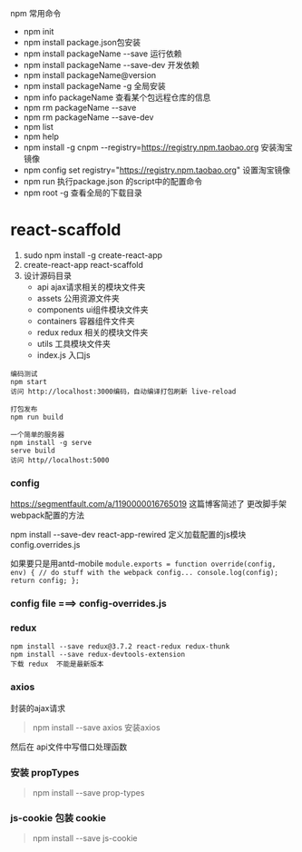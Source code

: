 npm 常用命令
- npm init 
- npm install   package.json包安装
- npm install   packageName --save 运行依赖
- npm install   packageName --save-dev 开发依赖
- npm install   packageName@version
- npm install   packageName -g 全局安装
- npm info packageName   查看某个包远程仓库的信息
- npm rm packageName --save
- npm rm packageName --save-dev
- npm list
- npm help 
- npm install -g cnpm  --registry=https://registry.npm.taobao.org  安装淘宝镜像
- npm config set registry="https://registry.npm.taobao.org" 设置淘宝镜像
- npm run 执行package.json 的script中的配置命令
- npm root -g 查看全局的下载目录

# react-scaffold 

1. sudo npm install -g create-react-app
2. create-react-app react-scaffold
3. 设计源码目录
    - api ajax请求相关的模块文件夹
    - assets 公用资源文件夹
    - components  ui组件模块文件夹
    - containers 容器组件文件夹
    - redux  redux 相关的模块文件夹
    - utils  工具模块文件夹
    - index.js  入口js

```
编码测试
npm start
访问 http://localhost:3000编码，自动编译打包刷新 live-reload

打包发布
npm run build

一个简单的服务器
npm install -g serve  
serve build
访问 http//localhost:5000
```
### config
https://segmentfault.com/a/1190000016765019
这篇博客简述了 更改脚手架 webpack配置的方法

npm install --save-dev react-app-rewired
定义加载配置的js模块 config.overrides.js

如果要只是用antd-mobile
`module.exports = function override(config, env) {
    // do stuff with the webpack config...
    console.log(config);
    return config;
};
`

### config file ===> config-overrides.js

### redux

```
npm install --save redux@3.7.2 react-redux redux-thunk
npm install --save redux-devtools-extension
下载 redux  不能是最新版本
```


### axios
封装的ajax请求

> npm install --save axios 安装axios

然后在 api文件中写借口处理函数

### 安装 propTypes

> npm install --save prop-types

### js-cookie 包装 cookie

> npm install --save js-cookie
